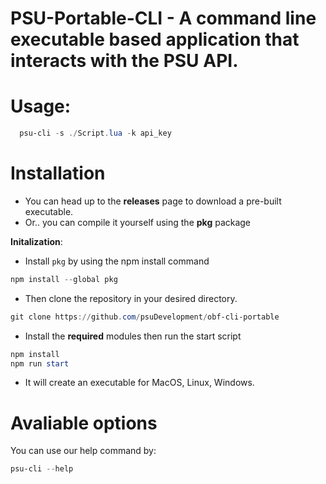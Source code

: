 # PSU-Portable-CLI - A command line executable based application that interacts with the PSU API.

# Usage:
```powershell
  psu-cli -s ./Script.lua -k api_key
```

# Installation
- You can head up to the **releases** page to download a pre-built executable.
- Or.. you can compile it yourself using the **pkg** package

**Initalization**:
- Install ``pkg`` by using the npm install command
```powershell
npm install --global pkg
```
- Then clone the repository in your desired directory.
```powershell
git clone https://github.com/psuDevelopment/obf-cli-portable
```
- Install the **required** modules then run the start script
```powershell
npm install
npm run start
```
- It will create an executable for MacOS, Linux, Windows.

# Avaliable options
You can use our help command by:
```powershell
psu-cli --help
```
